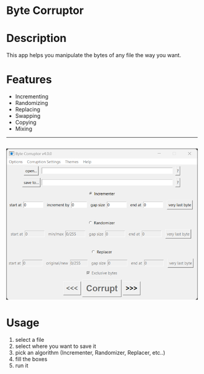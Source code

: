 # Byte Corruptor

# Description
This app helps you manipulate the bytes of any file the way you want.

# Features
- Incrementing
- Randomizing
- Replacing
- Swapping
- Copying
- Mixing
---
![ui](./gallery/ui.png)
---
# Usage
1. select a file
2. select where you want to save it
3. pick an algorithm (Incrementer, Randomizer, Replacer, etc..)
4. fill the boxes
5. run it
